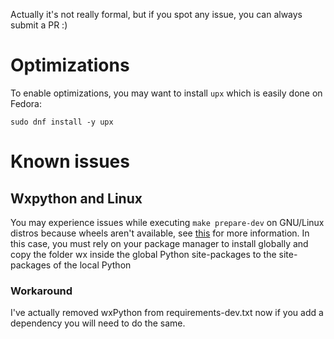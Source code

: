 Actually it's not really formal, but if you spot any issue, you can always submit a PR :)
# Optimizations
To enable optimizations, you may want to install `upx` which is easily done on Fedora:
```
sudo dnf install -y upx
```
# Known issues

## Wxpython and Linux
You may experience issues while executing `make prepare-dev` on GNU/Linux distros 
because wheels aren't available, see [this](https://wxpython.org/pages/downloads/) for 
more information. In this case, you must rely on your package manager to install globally
and copy the folder wx inside the global Python site-packages to the site-packages of the
local Python

### Workaround
I've actually removed wxPython from requirements-dev.txt now if you add a dependency you
will need to do the same.

